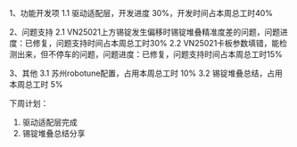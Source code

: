 1、功能开发项
    1.1 驱动适配层，开发进度 30%，开发时间占本周总工时40%
  
2、问题支持 
   2.1 VN25021上方锡锭发生偏移时锡锭堆叠精准度差的问题，问题进度：已修复，问题支持时间占本周总工时30%
   2.2 VN25021卡板参数填错，能检测出来，但不停车的问题，问题进度：已修复，问题支持时间占本周总工时15%
  
3、其他
   3.1 苏州robotune配置，占用本周总工时 10%
   3.2 锡锭堆叠总结，占用本周总工时 5%


下周计划：
1. 驱动适配层完成
2. 锡锭堆叠总结分享

